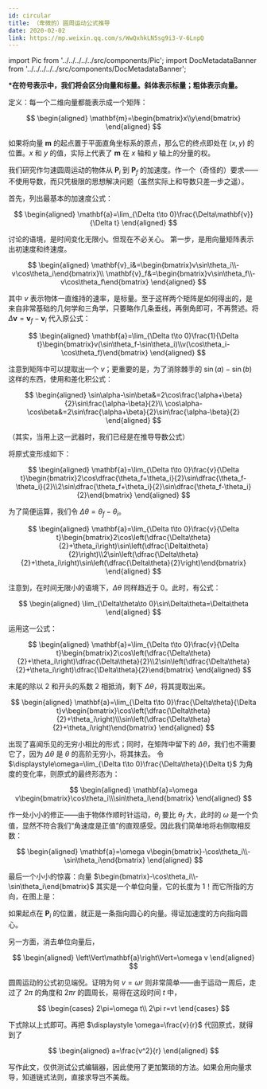 ```yaml
---
id: circular
title: （卑微的）圆周运动公式推导
date: 2020-02-02
link: https://mp.weixin.qq.com/s/WwQxhkLN5sg9i3-V-6LnpQ
---
```


import Pic from '../../../../../src/components/Pic';
import DocMetadataBanner from '../../../../../src/components/DocMetadataBanner';

<DocMetadataBanner frontMatter={frontMatter} />

<Highlight>

**\*在符号表示中，我们将会区分向量和标量。斜体表示标量；粗体表示向量。**

</Highlight>

定义：每一个二维向量都能表示成一个矩阵：

$$
\begin{aligned}
\mathbf{m}=\begin{bmatrix}x\\y\end{bmatrix}
\end{aligned}
$$

如果将向量 $\mathbf{m}$ 的起点置于平面直角坐标系的原点，那么它的终点即处在 $(x,y)$ 的位置。$x$ 和 $y$ 的值，实际上代表了 $\mathbf{m}$ 在 $x$ 轴和 $y$ 轴上的分量的权。

<Pic src="/zh-Hans/img/./docs/Science/circular/JGibibkelET69yytpLPRrIXo9ibG2yhdyRagF8b6WBCW5A4GBt13YurqTn9MicMbn41GPMeebNkK16jutDJqNfH3sA.png"></Pic>

我们研究作匀速圆周运动的物体从 $\mathbf{P}_i$ 到 $\mathbf{P}_f$ 的加速度。作一个（奇怪的）要求——不使用导数，而只凭极限的思想解决问题（虽然实际上和导数只差一步之遥）。

首先，列出最基本的加速度公式：

$$
\begin{aligned}
\mathbf{a}=\lim_{\Delta t\to 0}\frac{\Delta\mathbf{v}}{\Delta t}
\end{aligned}
$$

讨论的语境，是时间变化无限小。但现在不必关心。
第一步，是用向量矩阵表示出初速度和终速度。

$$
\begin{aligned}
\mathbf{v}_i&=\begin{bmatrix}v\sin\theta_i\\-v\cos\theta_i\end{bmatrix}\\
\mathbf{v}_f&=\begin{bmatrix}v\sin\theta_f\\-v\cos\theta_f\end{bmatrix}
\end{aligned}
$$

其中 $v$ 表示物体一直维持的速率，是标量。至于这样两个矩阵是如何得出的，是来自非常基础的几何学和三角学，只要略作几条垂线，再倒角即可，不再赘述。将 $\Delta\mathbf{v}=\mathbf{v}_f-\mathbf{v}_i$ 代入原公式：

$$
\begin{aligned}
\mathbf{a}=\lim_{\Delta t\to 0}\frac{1}{\Delta t}\begin{bmatrix}v(\sin\theta_f-\sin\theta_i)\\v(\cos\theta_i-\cos\theta_f)\end{bmatrix}
\end{aligned}
$$

注意到矩阵中可以提取出一个 $v$；更重要的是，为了消除棘手的 $\sin(a)-\sin(b)$ 这样的东西，使用和差化积公式：

$$
\begin{aligned}
\sin\alpha-\sin\beta&=2\cos\frac{\alpha+\beta}{2}\sin\frac{\alpha-\beta}{2}\\
\cos\alpha-\cos\beta&=2\sin\frac{\alpha+\beta}{2}\sin\frac{\alpha-\beta}{2}
\end{aligned}
$$

（其实，当用上这一武器时，我们已经是在推导导数公式）

将原式变形成如下：

$$
\begin{aligned}
\mathbf{a}=\lim_{\Delta t\to 0}\frac{v}{\Delta t}\begin{bmatrix}2\cos\dfrac{\theta_f+\theta_i}{2}\sin\dfrac{\theta_f-\theta_i}{2}\\2\sin\dfrac{\theta_f+\theta_i}{2}\sin\dfrac{\theta_f-\theta_i}{2}\end{bmatrix}
\end{aligned}
$$

为了简便运算，我们令 $\Delta\theta=\theta_f-\theta_i$。

$$
\begin{aligned}
\mathbf{a}=\lim_{\Delta t\to 0}\frac{v}{\Delta t}\begin{bmatrix}2\cos\left(\dfrac{\Delta\theta}{2}+\theta_i\right)\sin\left(\dfrac{\Delta\theta}{2}\right)\\2\sin\left(\dfrac{\Delta\theta}{2}+\theta_i\right)\sin\left(\dfrac{\Delta\theta}{2}\right)\end{bmatrix}
\end{aligned}
$$

注意到，在时间无限小的语境下，$Δθ$ 同样趋近于 0。此时，有公式：

$$
\begin{aligned}
\lim_{\Delta\theta\to 0}\sin\Delta\theta=\Delta\theta
\end{aligned}
$$

运用这一公式：

$$
\begin{aligned}
\mathbf{a}=\lim_{\Delta t\to 0}\frac{v}{\Delta t}\begin{bmatrix}2\cos\left(\dfrac{\Delta\theta}{2}+\theta_i\right)\dfrac{\Delta\theta}{2}\\2\sin\left(\dfrac{\Delta\theta}{2}+\theta_i\right)\dfrac{\Delta\theta}{2}\end{bmatrix}
\end{aligned}
$$

末尾的除以 $2$ 和开头的系数 $2$ 相抵消，剩下 $Δθ$，将其提取出来。

$$
\begin{aligned}
\mathbf{a}=\lim_{\Delta t\to 0}\frac{\Delta\theta}{\Delta t}v\begin{bmatrix}\cos\left(\dfrac{\Delta\theta}{2}+\theta_i\right)\\\sin\left(\dfrac{\Delta\theta}{2}+\theta_i\right)\end{bmatrix}
\end{aligned}
$$

出现了喜闻乐见的无穷小相比的形式；同时，在矩阵中留下的 $Δθ$，我们也不需要它了，因为 $Δθ$ 是 $θ$ 的高阶无穷小，将其抹去。
令 $\displaystyle\omega=\lim_{\Delta t\to 0}\frac{\Delta\theta}{\Delta t}$ 为角度的变化率，则原式的最终形态为：

$$
\begin{aligned}
\mathbf{a}=\omega v\begin{bmatrix}\cos\theta_i\\\sin\theta_i\end{bmatrix}
\end{aligned}
$$

作一处小小的修正——由于物体作顺时针运动，$θ_i$ 要比 $θ_f$ 大，此时的 $ω$ 是一个负值，显然不符合我们“角速度是正值”的直观感受。因此我们简单地将右侧取相反数：

$$
\begin{aligned}
\mathbf{a}=\omega v\begin{bmatrix}-\cos\theta_i\\-\sin\theta_i\end{bmatrix}
\end{aligned}
$$

最后一个小小的惊喜：向量 $\begin{bmatrix}-\cos\theta_i\\-\sin\theta_i\end{bmatrix}$ 其实是一个单位向量，它的长度为 $1$！而它所指的方向，在图上是：

<Pic src="/zh-Hans/img/./docs/Science/circular/JGibibkelET6icmuYj8IdictjCd2fiaDpVdZmW4OX5chESjEcrrAbbQMG0VQGOibWdQN8ib4b7OC7wzrOHJUVfy2zSdJA.png"></Pic>

如果起点在 $\mathbf{P}_i$ 的位置，就正是一条指向圆心的向量。得证加速度的方向指向圆心。

另一方面，消去单位向量后，

$$
\begin{aligned}
\left\Vert\mathbf{a}\right\Vert=\omega v
\end{aligned}
$$

圆周运动的公式初见端倪。证明为何 $v=ωr$ 则非常简单——由于运动一周后，走过了 $2π$ 的角度和 $2πr$ 的圆周长，易得在这段时间 $t$ 中，

$$
\begin{cases}
2\pi=\omega t\\
2\pi r=vt
\end{cases}
$$

下式除以上式即可。再把 $\displaystyle \omega=\frac{v}{r}$ 代回原式，就得到了

$$
\begin{aligned}
a=\frac{v^2}{r}
\end{aligned}
$$

写作此文，仅供测试公式编辑器，因此使用了更加繁琐的方法。如果会用向量求导，知道链式法则，直接求导岂不美哉。
